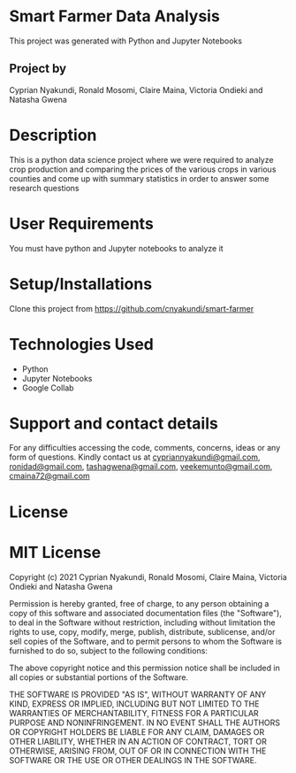 # Smart Farmer Data Analysis

This project was generated with Python and Jupyter Notebooks

## Project by 

Cyprian Nyakundi, Ronald Mosomi, Claire Maina, Victoria Ondieki and Natasha Gwena

# Description

This is a python data science project where we were  required to analyze crop production  and comparing the prices of the various crops in various counties and come up with summary statistics in order to answer some research questions

# User Requirements

You must have python and Jupyter notebooks to analyze it

# Setup/Installations

Clone this project from https://github.com/cnyakundi/smart-farmer

# Technologies Used
- Python
- Jupyter Notebooks
- Google Collab

# Support and contact details

For any difficulties accessing the code, comments, concerns, ideas or any form of questions. Kindly contact us at cypriannyakundi@gmail.com, ronidad@gmail.com, tashagwena@gmail.com, veekemunto@gmail.com,  cmaina72@gmail.com

# License

# MIT License

Copyright (c) 2021 Cyprian Nyakundi, Ronald Mosomi, Claire Maina, Victoria Ondieki and Natasha Gwena

Permission is hereby granted, free of charge, to any person obtaining a copy of this software and associated documentation files (the "Software"), to deal in the Software without restriction, including without limitation the rights to use, copy, modify, merge, publish, distribute, sublicense, and/or sell copies of the Software, and to permit persons to whom the Software is furnished to do so, subject to the following conditions:

The above copyright notice and this permission notice shall be included in all copies or substantial portions of the Software.

THE SOFTWARE IS PROVIDED "AS IS", WITHOUT WARRANTY OF ANY KIND, EXPRESS OR IMPLIED, INCLUDING BUT NOT LIMITED TO THE WARRANTIES OF MERCHANTABILITY, FITNESS FOR A PARTICULAR PURPOSE AND NONINFRINGEMENT. IN NO EVENT SHALL THE AUTHORS OR COPYRIGHT HOLDERS BE LIABLE FOR ANY CLAIM, DAMAGES OR OTHER LIABILITY, WHETHER IN AN ACTION OF CONTRACT, TORT OR OTHERWISE, ARISING FROM, OUT OF OR IN CONNECTION WITH THE SOFTWARE OR THE USE OR OTHER DEALINGS IN THE SOFTWARE.
